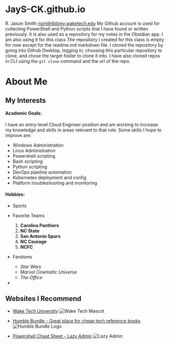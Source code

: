 # JayS-CK.github.io
R. Jason Smith
rjsmith6@my.waketech.edu
My Github account is used for collecting PowerShell and Python scripts that I have found or written previously. It is also used as a repository for my notes in the Obsidian app. I am also using it for this class
The repository I created for this class is empty for now except for the readme.md markdown file. 
I cloned the repository by going into Github Desktop, logging in, choosing this particular repository to clone, and chose the target folder to clone it into. I have also cloned repos in CLI using the `git clone` command and the url of the repo.





# About Me

## My Interests

#### Academic Goals:
I have an entry-level Cloud Engineer position and am working to increase my knowledge and skills in areas relevant to that role. Some skills I hope to improve are:
 * Windows Administration
 * Linux Administration
 * Powershell scripting
 * Bash scripting
 * Python scripting
 * DevOps pipeline automation
 * Kubernetes deployment and config
 * Platform troubleshooting and monitoring

 #### Hobbies:

 * Sports
  * Favorite Teams
    1. **Carolina Panthers**
    2. **NC State**
    3. **San Antonio Spurs**
    4. **NC Courage**
    5. **NCFC**

* Fandoms
    * *Star Wars*
    * *Marvel Cinematic Universe*
    * *The Office*
 * 

## Websites I Recommend

* [Wake Tech University](https://www.waketech.edu) 
    ![Wake Tech Mascot](https://www.waketech.edu/sites/default/files/styles/785x441/public/paragraphs/news/lead-images/Athletics%20New%20Image.png?itok=9JzZ5ECN)

* [Humble Bundle - Great place for cheap tech reference books](https://www.humblebundle.com/books) 
    ![Humble Bundle Logo](https://cdn.humblebundle.com/static/hashed/4814f84495cd679571cb94896978da3825562075.svg)

* [Powershell Cheat Sheet - Lazy Admin](https://lazyadmin.nl/powershell/powershell-cheat-sheet/) 
    ![Lazy Admin](https://lazyadmin.nl/wp-content/uploads/2024/03/lazyadmin-2024-white-251-25.svg)